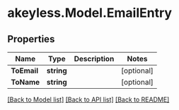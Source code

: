 # akeyless.Model.EmailEntry

## Properties

Name | Type | Description | Notes
------------ | ------------- | ------------- | -------------
**ToEmail** | **string** |  | [optional] 
**ToName** | **string** |  | [optional] 

[[Back to Model list]](../README.md#documentation-for-models) [[Back to API list]](../README.md#documentation-for-api-endpoints) [[Back to README]](../README.md)

